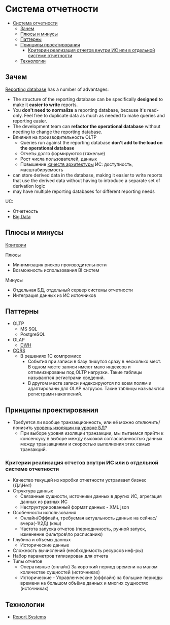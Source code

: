 # Система отчетности

- [Система отчетности](#система-отчетности)
  - [Зачем](#зачем)
  - [Плюсы и минусы](#плюсы-и-минусы)
  - [Паттерны](#паттерны)
  - [Принципы проектирования](#принципы-проектирования)
    - [Критерии реализация отчетов внутри ИС или в отдельной системе отчетности](#критерии-реализация-отчетов-внутри-ис-или-в-отдельной-системе-отчетности)
  - [Технологии](#технологии)

## Зачем

[Reporting database](https://martinfowler.com/bliki/ReportingDatabase.html) has a number of advantages:

- The structure of the reporting database can be specifically **designed** to make it **easier to write** reports.
- You **don't need to normalize** a reporting database, because it's read-only. Feel free to duplicate data as much as needed to make queries and reporting easier.
- The development team can **refactor the operational database** without needing to change the reporting database.
- Влияния на производительность OLTP
  - Queries run against the reporting database **don't add to the load on the operational database**
  - Отчеты долго формируются (тяжелые)
  - Рост числа пользователей, данных
  - Повышение [качеств архитектуры](../arch.ability.md) ИС: доступность, масштабируемость
- can store derived data in the database, making it easier to write reports that use the derived data without having to introduce a separate set of derivation logic
- may have multiple reporting databases for different reporting needs

UC:

- Отчетность
- [Big Data](../style/bigdata.md)

## Плюсы и минусы

[Критерии](../arch.criteria.md)

Плюсы

- Минимизация рисков производительности
- Возможность использования BI систем

Минусы

- Отдельная БД, отдельный сервер системы отчетности
- Интеграция данных из ИС источников

## Паттерны

- OLTP
  - MS SQL
  - PostgreSQL
- OLAP
  - [DWH](dwh.md)
- [CQRS](../pattern/performance/pattern.cqrs.md)
  - В решениях 1С компромисс
    - События при записи в базу пишутся сразу в несколько мест. В одном месте записи имеют мало индексов и оптимизированы под OLTP нагрузки. Такие таблицы называются регистрами сведений.
    - В другом месте записи индексируются по всем полям и адаптированы для OLAP нагрузок. Такие таблицы называются регистрами накоплений.

## Принципы проектирования

- Требуется ли вообще транзакционность, или её можно отключить/понизить [уровень изоляции на уровне БД](../store.isolation.level.md)?
  - При выборе уровня изоляции транзакции, мы пытаемся прийти к консенсусу в выборе между высокой согласованностью данных между транзакциями и скоростью выполнения этих самых транзакций.

### Критерии реализация отчетов внутри ИС или в отдельной системе отчетности

- Качество текущей из коробки отчетности устраивает бизнес (Да\Нет)
- Структура данных
  - Связанные сущности, источники данных в других ИС, агрегация данных из разных ИС
  - Неструктурированный формат данных - XML json
- Особенности использования
  - Онлайн/Оффлайн, требуемая актуальность данных на сейчас/вчера(-1\2Д) (кеш)
  - Частота запуска отчетов (периодичность, ручной запуск, изменение фильтров\по расписанию)
- Глубина и объемы данных
  - Исторические данные
- Сложность вычислений (необходимость ресурсов инф-ры)
- Набор параметров типизирован для отчета
- Типы отчетов
  - Оперативные (онлайн) За короткий период времени на малом количестве сущностей (источниках)
  - Исторические - Управленческие (оффлайн) за большие периоды времени на большом объёме данных и многих сущностях (источниках)
  
## Технологии

- [Report Systems](../../technology/report.md)
